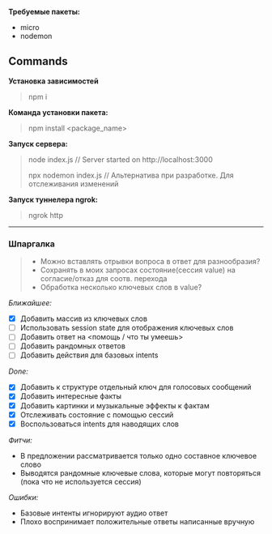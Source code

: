 **Требуемые пакеты:**
- micro
- nodemon

## Commands

**Установка зависимостей**
> npm i

**Команда установки пакета:**
> npm install <package_name>


**Запуск сервера:**
> node index.js			// Server started on http://localhost:3000
>
> npx nodemon index.js	// Альтернатива при разработке. Для отслеживания изменений

**Запуск туннелера ngrok:**
> ngrok http <port>

***

### Шпаргалка

> - Можно вставлять отрывки вопроса в ответ для разнообразия?
> - Сохранять в моих запросах состояние(сессия value) на согласие/отказ для соотв. перехода
> - Обработка несколько ключевых слов в value?

*Ближайшее:*
- [X] Добавить массив из ключевых слов 
- [ ] Использовать session state для отображения ключевых слов
- [ ] Добавить ответ на <помощь / что ты умеешь>
- [ ] Добавить рандомных ответов
- [ ] Добавить действия для базовых intents

*Done:*
- [X] Добавить к структуре отдельный ключ для голосовых сообщений
- [X] Добавить интересные факты
- [X] Добавить картинки и музыкальные эффекты к фактам
- [X] Отслеживать состояние с помощью сессий
- [X] Воспользоваться intents для наводящих слов

*Фитчи:*
- В предложении рассматривается только одно составное ключевое слово
- Выводятся рандомные ключевые слова, которые могут повторяться (пока что не используется сессия)


*Ошибки:*
- Базовые интенты игнорируют аудио ответ
- Плохо воспринимает положительные ответы написанные вручную
